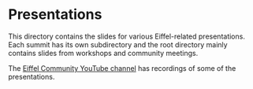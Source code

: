 # Presentations

This directory contains the slides for various Eiffel-related
presentations. Each summit has its own subdirectory and the root
directory mainly contains slides from workshops and community
meetings.

The [Eiffel Community YouTube channel](https://www.youtube.com/@EiffelCommunity)
has recordings of some of the presentations.
